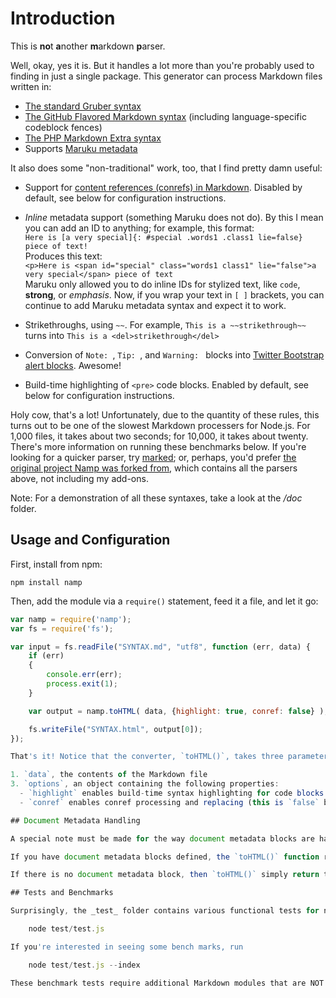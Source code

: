 # Introduction

This is **no**t **a**nother **m**arkdown **p**arser.

Well, okay, yes it is. But it handles a lot more than you're probably used to finding in just a single package. This generator can process Markdown files written in:

* [The standard Gruber syntax](http://daringfireball.net/projects/markdown/)
* [The GitHub Flavored Markdown syntax](http://github.github.com/github-flavored-markdown/) (including language-specific codeblock fences)
* [The PHP Markdown Extra syntax](http://michelf.com/projects/php-markdown/extra/)
* Supports [Maruku metadata](http://maruku.rubyforge.org/maruku.html#meta)

It also does some "non-traditional" work, too, that I find pretty damn useful:

* Support for [content references (conrefs) in Markdown](https://github.com/gjtorikian/markdown_conrefs). Disabled by default, see below for configuration instructions.
* _Inline_ metadata support (something Maruku does not do). By this I mean you can add an ID to anything; for example, this format:  
 `Here is [a very special]{: #special .words1 .class1 lie=false} piece of text!`  
Produces this text:  
`<p>Here is <span id="special" class="words1 class1" lie="false">a very special</span> piece of text`  
Maruku only allowed you to do inline IDs for stylized text, like `code`, **strong**, or _emphasis_. Now, if you wrap your text in `[ ]` brackets, you can continue to add Maruku metadata syntax and expect it to work.
  
* Strikethroughs, using `~~`. For example, `This is a ~~strikethrough~~` turns into `This is a <del>strikethrough</del>`
* Conversion of `Note: `, `Tip: `, and `Warning: ` blocks into [Twitter Bootstrap alert blocks](http://twitter.github.com/bootstrap/components.html#alerts). Awesome!
* Build-time highlighting of `<pre>` code blocks. Enabled by default, see below for configuration instructions.

Holy cow, that's a lot! Unfortunately, due to the quantity of these rules, this turns out to be one of the slowest Markdown processers for Node.js. For 1,000 files, it takes about two seconds; for 10,000, it takes about twenty. There's more information on running these benchmarks below. If you're looking for a quicker parser, try [marked](https://github.com/chjj/marked); or, perhaps, you'd prefer [the original project Namp was forked from](https://github.com/evilstreak/markdown-js), which contains all the parsers above, not including my add-ons.

Note: For a demonstration of all these syntaxes, take a look at the _/doc_ folder.

## Usage and Configuration

First, install from npm:

	npm install namp

Then, add the module via a `require()` statement, feed it a file, and let it go:

```javascript
var namp = require('namp');
var fs = require('fs');

var input = fs.readFile("SYNTAX.md", "utf8", function (err, data) {
	if (err)
	{
		console.err(err);
		process.exit(1);
	}

	var output = namp.toHTML( data, {highlight: true, conref: false} );

	fs.writeFile("SYNTAX.html", output[0]);
});

That's it! Notice that the converter, `toHTML()`, takes three parameters:

1. `data`, the contents of the Markdown file
3. `options`, an object containing the following properties:  
  - `highlight` enables build-time syntax highlighting for code blocks (this is `true` by default)
  - `conref` enables conref processing and replacing (this is `false` by default)

## Document Metadata Handling

A special note must be made for the way document metadata blocks are handled. These are a list of arbitrary `Key: Value` mappings defined at the very start of a document. They are optional, but can be useful as content to be used in other locations.

If you have document metadata blocks defined, the `toHTML()` function returns an array: index 0 is the transformed HTML content, and index 1 is a JSON object matching the key-properties to their values.

If there is no document metadata block, then `toHTML()` simply return the HTML--not as an array, but just the content itself.

## Tests and Benchmarks

Surprisingly, the _test_ folder contains various functional tests for namp. These are mostly pilfered from `marked`, with some additional tests to support the namp addons. To run the suite, execute the following on the commandline:

	node test/test.js

If you're interested in seeing some bench marks, run

	node test/test.js --index

These benchmark tests require additional Markdown modules that are NOT included in the _package.json_ module. Install them at your own will.